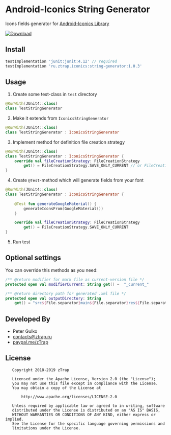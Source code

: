 # Android-Iconics String Generator
Icons fields generator for [Android-Iconics Library](https://github.com/mikepenz/Android-Iconics)

[ ![Download](https://api.bintray.com/packages/ztrap/maven/string-generator/images/download.svg) ](https://bintray.com/ztrap/maven/string-generator/_latestVersion)

## Install

```gradle
testImplementation 'junit:junit:4.12' // required
testImplementation 'ru.ztrap.iconics:string-generator:1.0.3'
```

## Usage

1. Create some test-class in `test` directory

```kotlin
@RunWith(JUnit4::class)
class TestStringGenerator
```

2. Make it extends from `IconicsStringGenerator`

```kotlin
@RunWith(JUnit4::class)
class TestStringGenerator : IconicsStringGenerator
```

3. Implement method for definition file creation strategy

```kotlin
@RunWith(JUnit4::class)
class TestStringGenerator : IconicsStringGenerator {
    override val fileCreationStrategy: FileCreationStrategy 
        get() = FileCreationStrategy.SAVE_ONLY_CURRENT // or FileCreationStrategy.SAVE_OLD
}
```

4. Create `@Test`-method which will generate fields from your font

```kotlin
@RunWith(JUnit4::class)
class TestStringGenerator : IconicsStringGenerator {
    
    @Test fun generateGoogleMaterial() {
        generateIconsFrom(GoogleMaterial())
    }

    override val fileCreationStrategy: FileCreationStrategy 
        get() = FileCreationStrategy.SAVE_ONLY_CURRENT
}
```

5. Run test

## Optional settings

You can override this methods as you need:

```kotlin
/** @return modifier for mark file as current-version file */
protected open val modifierCurrent: String get() =  "_current_"

/** @return directory path for generated .xml file */
protected open val outputDirectory: String
    get() = "src${File.separator}main${File.separator}res${File.separator}values"
```

## Developed By

 - Peter Gulko
 - contacts@ztrap.ru
 - [paypal.me/zTrap](https://www.paypal.me/zTrap)

## License

       Copyright 2018-2019 zTrap

       Licensed under the Apache License, Version 2.0 (the "License");
       you may not use this file except in compliance with the License.
       You may obtain a copy of the License at

           http://www.apache.org/licenses/LICENSE-2.0

       Unless required by applicable law or agreed to in writing, software
       distributed under the License is distributed on an "AS IS" BASIS,
       WITHOUT WARRANTIES OR CONDITIONS OF ANY KIND, either express or implied.
       See the License for the specific language governing permissions and
       limitations under the License.
